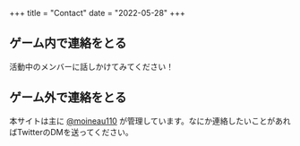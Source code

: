 +++
title = "Contact"
date = "2022-05-28"
+++

## ゲーム内で連絡をとる

活動中のメンバーに話しかけてみてください！


## ゲーム外で連絡をとる

本サイトは主に [@moineau110](https://twitter.com/moineau110) が管理しています。なにか連絡したいことがあればTwitterのDMを送ってください。
